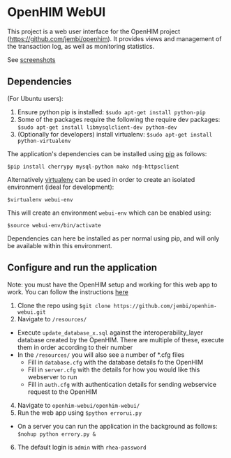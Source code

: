OpenHIM WebUI
=============

This project is a web user interface for the OpenHIM project (https://github.com/jembi/openhim). It provides views and management of the transaction log, as well as monitoring statistics.

See [screenshots](https://github.com/jembi/openhim-webui/wiki/Screenshots)

Dependencies
------------

(For Ubuntu users):

1. Ensure python pip is installed: `$sudo apt-get install python-pip`
2. Some of the packages require the following the require dev packages: ```$sudo apt-get install libmysqlclient-dev python-dev```
3. (Optionally for developers) install virtualenv: ```$sudo apt-get install python-virtualenv```

The application's dependencies can be installed using [pip](https://pypi.python.org/pypi/pip) as follows:
```
$pip install cherrypy mysql-python mako ndg-httpsclient
```

Alternatively [virtualenv](http://www.virtualenv.org/en/latest/) can be used in order to create an isolated environment (ideal for development):
```
$virtualenv webui-env
```
This will create an environment ```webui-env``` which can be enabled using:
```
$source webui-env/bin/activate
```
Dependencies can here be installed as per normal using pip, and will only be available within this environment.

Configure and run the application
---------------------------------

Note: you must have the OpenHIM setup and working for this web app to work. You can follow the instructions [here](https://github.com/jembi/openhim#readme)

1. Clone the repo using ```$git clone https://github.com/jembi/openhim-webui.git```
2. Navigate to ```/resources/```
  * Execute ```update_database_x.sql``` against the interoperability_layer database created by the OpenHIM. There are multiple of these, execute them in order according to their number
  * In the ```/resources/``` you will also see a number of *.cfg files
    * Fill in ```database.cfg``` with the database details fo the OpenHIM
    * Fill in ```server.cfg``` with the details for how you would like this webserver to run
    * Fill in ```auth.cfg``` with authentication details for sending webservice request to the OpenHIM
4. Navigate to ```openhim-webui/openhim-webui/```
5. Run the web app using ```$python errorui.py```
  * On a server you can run the application in the background as follows: ```$nohup python errory.py &```
6. The default login is ```admin``` with ```rhea-password```
